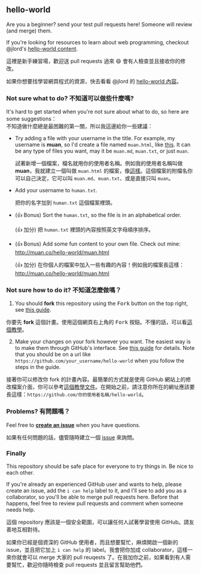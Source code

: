 ## hello-world

Are you a beginner? send your test pull requests here! Someone will review (and merge) them.<br>

If you're looking for resources to learn about web programming, checkout @jlord's [hello-world content](https://github.com/jlord/hello-world/blob/master/code-life.md).

這裡是新手練習場，歡迎送 pull requests 過來 :smile: 會有人檢查並且接收你的修改。

如果你想要找學習網頁程式的資源，快去看看 @jlord 的 [hello-world 內容](https://github.com/jlord/hello-world/blob/master/code-life.md)。

### Not sure what to do? 不知道可以做些什麼嗎?

It's hard to get started when you're not sure about what to do, so here are some suggestions：<br>
不知道做什麼總是最困難的第一關，所以我這邊給你一些建議：

- Try adding a file with your username in the title. For example, my username is **muan**, so I'd create a file named `muan.html`, like [this](https://github.com/muan/hello-world/commit/a25ce6ab6d71fa3e7311e90538eee3f797b29aec). It can be any type of files you want, may it be `muan.md`, `muan.txt`, or just `muan`.

  試著新增一個檔案，檔名就用你的使用者名稱。例如我的使用者名稱叫做 **muan**，我就建立一個叫做 `muan.html` 的檔案，像[這樣](https://github.com/muan/hello-world/commit/a25ce6ab6d71fa3e7311e90538eee3f797b29aec)。這個檔案的附檔名你可以自己決定，它可以叫 `muan.md`、`muan.txt`、或是直接只叫 `muan`。

- Add your username to `human.txt`.
 
  把你的名字加到 `human.txt` 這個檔案裡頭。

- (:+1: Bonus) Sort the `human.txt`, so the file is in an alphabetical order.

  (:+1: 加分) 把 `human.txt` 裡頭的內容按照英文字母順序排序。

- (:+1: Bonus) Add some fun content to your own file. Check out mine: http://muan.co/hello-world/muan.html

  (:+1: 加分) 在你個人的檔案中加入一些有趣的內容！例如我的檔案長這樣：http://muan.co/hello-world/muan.html

### Not sure how to do it? 不知道怎麼做嗎？

1. You should **fork** this repository using the <kbd>Fork</kbd> button on the top right, see [this guide](https://help.github.com/articles/fork-a-repo/#fork-an-example-repository).
  
  你要先 **fork** 這個計畫。使用這個網頁右上角的 <kbd>Fork</kbd> 按鈕。不懂的話，可以看[這個教學](https://help.github.com/articles/fork-a-repo/#fork-an-example-repository)。

2. Make your changes on your fork however you want. The easiest way is to make them through GitHub's interface. See [this guide](https://guides.github.com/activities/hello-world/#branch) for details. Note that you should be on a url like `https://github.com/your_username/hello-world` when you follow the steps in the guide.

  接著你可以修改你 fork 的計畫內容。最簡單的方式就是使用 GitHub 網站上的修改檔案介面，你可以參考[這個教學文件](https://guides.github.com/activities/hello-world/#branch)。在開始之前，請注意你所在的網址應該要長這樣：`https://github.com/你的使用者名稱/hello-world`。

### Problems? 有問題嗎？

Feel free to [**create an issue**](https://github.com/muan/hello-world/issues/new) when you have questions.

如果有任何問題的話，儘管隨時建立一個 [issue](https://github.com/muan/hello-world/issues/new) 來詢問。

### Finally

This repository should be safe place for everyone to try things in. Be nice to each other.<br>

If you're already an experienced GitHub user and wants to help, please create an issue, add the `i can help` label to it, and I'll see to add you as a collaborator, so you'll be able to merge pull requests here. Before that happens, feel free to review pull requests and comment when someone needs help.<br>

這個 repository 應該是一個安全範圍，可以讓任何人試著學習使用 GitHub。請友善地互相對待。

如果你已經是個資深的 GitHub 使用者，而且想要幫忙，麻煩開啟一個新的 issue，並且把它加上 `i can help` 的 label。我會把你加成 collaborator，這樣一來你就會可以 merge 大家的 pull reuqests 了。在我加你之前，如果看到有人需要幫忙，歡迎你隨時檢查 pull requests 並且留言幫助他們。
